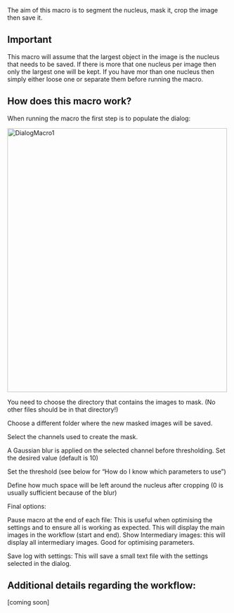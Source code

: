 The aim of this macro is to segment the nucleus, mask it, crop the image then save it.
## Important
This macro will assume that the largest object in the image is the nucleus that needs to be saved. If there is more that one nucleus per image then only the largest one will be kept. If you have mor than one nucleus then simply either loose one or separate them before running the macro.
## How does this macro work?
When running the macro the first step is to populate the dialog:

<img src="https://github.com/LiorPytowski/Nuclear-Foci-Analysis-Macros/blob/main/Images%20for%20wiki/Macro1_dialog.png" alt="DialogMacro1" width="500" height="600">

You need to choose the directory that contains the images to mask. (No other files should be in that directory!)

Choose a different folder where the new masked images will be saved.

Select the channels used to create the mask.

A Gaussian blur is applied on the selected channel before thresholding. Set the desired value (default is 10)

Set the threshold (see below for “How do I know which parameters to use”)

Define how much space will be left around the nucleus after cropping (0 is usually sufficient because of the blur)

Final options:

Pause macro at the end of each file: This is useful when optimising the settings and to ensure all is working as expected. This will display the main images in the workflow (start and end).
Show Intermediary images: this will display all intermediary images. Good for optimising parameters.

Save log with settings: This will save a small text file with the settings selected in the dialog.

 

## Additional details regarding the workflow:
[coming soon]
